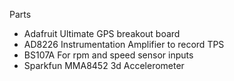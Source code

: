 Parts
 - Adafruit Ultimate GPS breakout board
 - AD8226 Instrumentation Amplifier to record TPS
 - BS107A For rpm and speed sensor inputs
 - Sparkfun MMA8452 3d Accelerometer

